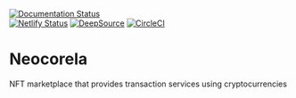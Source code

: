 
[![Documentation Status](https://readthedocs.org/projects/neocorela/badge/?version=latest)](https://neocorela.readthedocs.io/en/latest/?badge=latest)      
[![Netlify Status](https://api.netlify.com/api/v1/badges/5f702a5d-3262-472b-84fb-9b0aa924533f/deploy-status)](https://app.netlify.com/sites/neocorela/deploys)
[![DeepSource](https://deepsource.io/gh/KOSASIH/Neocorela.svg/?label=active+issues&show_trend=true&token=CHer0tpQH0hzxH1UFpSKjMJ8)](https://deepsource.io/gh/KOSASIH/Neocorela/?ref=repository-badge)
[![CircleCI](https://circleci.com/gh/KOSASIH/Neocorela/tree/main.svg?style=svg)](https://circleci.com/gh/KOSASIH/Neocorela/tree/main)

# Neocorela
NFT marketplace that provides transaction services using cryptocurrencies
